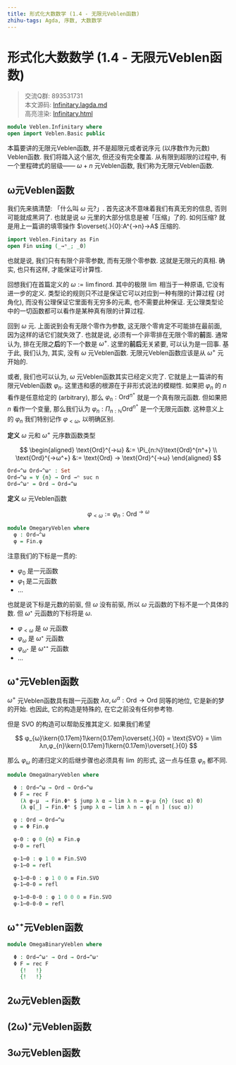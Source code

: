 ```yaml
---
title: 形式化大数数学 (1.4 - 无限元Veblen函数)
zhihu-tags: Agda, 序数, 大数数学
---
```


# 形式化大数数学 (1.4 - 无限元Veblen函数)

> 交流Q群: 893531731  
> 本文源码: [Infinitary.lagda.md](https://github.com/choukh/agda-googology/blob/main/src/Veblen/Infinitary.lagda.md)  
> 高亮渲染: [Infinitary.html](https://choukh.github.io/agda-googology/Veblen.Infinitary.html)  

```agda
module Veblen.Infinitary where
open import Veblen.Basic public
```

本篇要讲的无限元Veblen函数, 并不是超限元或者说序元 (以序数作为元数) Veblen函数. 我们将踏入这个层次, 但还没有完全覆盖. 从有限到超限的过程中, 有一个里程碑式的层级—— $ω+n$ 元Veblen函数, 我们称为无限元Veblen函数.

## ω元Veblen函数

我们先来搞清楚: 「什么叫 $ω$ 元?」. 首先这决不意味着我们有真无穷的信息, 否则可能就成黑洞了. 也就是说 $ω$ 元里的大部分信息是被「压缩」了的. 如何压缩? 就是用上一篇讲的填零操作 $\overset{.}{0}:A^{→n}→A$ 压缩的.

```agda
import Veblen.Finitary as Fin
open Fin using (_→ⁿ_; _0̇)
```

也就是说, 我们只有有限个非零参数, 而有无限个零参数. 这就是无限元的真相. 确实, 也只有这样, 才能保证可计算性.

回想我们在首篇定义的 $ω := \lim\text{finord}$. 其中的极限 $\lim$ 相当于一种原语, 它没有进一步的定义. 类型论的规则只不过是保证它可以对应到一种有限的计算过程 (对角化), 而没有公理保证它里面有无穷多的元素, 也不需要此种保证. 无公理类型论中的一切函数都可以看作是某种真有限的计算过程.

回到 $ω$ 元. 上面说到会有无限个零作为参数, 这无限个零肯定不可能排在最前面, 因为这样的话它们就失效了. 也就是说, 必须有一个非零排在无限个零的**前**面. 通常认为, 排在无限之**后**的下一个数是 $ω^+$. 这里的**前后**无关紧要, 可以认为是一回事. 基于此, 我们认为, 其实, 没有 $ω$ 元Veblen函数. 无限元Veblen函数应该是从 $ω^+$ 元开始的.

或者, 我们也可以认为, $ω$ 元Veblen函数其实已经定义完了. 它就是上一篇讲的有限元Veblen函数 $φ_{n}$. 这里违和感的根源在于非形式说法的模糊性. 如果把 $φ_n$ 的 $n$ 看作是任意给定的 (arbitrary), 那么 $φ_{n} : \text{Ord}^{n^+}$ 就是一个真有限元函数. 但如果把 $n$ 看作一个变量, 那么我们认为 $φ_{n} : \Pi_{n:ℕ}\text{Ord}^{n^+}$ 是一个无限元函数. 这种意义上的 $φ_{n}$ 我们特别记作 $φ_{\lt ω}$, 以明确区别.

**定义** $ω$ 元和 $ω^+$ 元序数函数类型

$$
\begin{aligned}
\text{Ord}^{→ω} &:= \Pi_{n:ℕ}\text{Ord}^{n^+} \\
\text{Ord}^{→ω^+} &:= \text{Ord} → \text{Ord}^{→ω}
\end{aligned}
$$

```agda
Ord→^ω Ord→^ω⁺ : Set
Ord→^ω = ∀ {n} → Ord →ⁿ suc n
Ord→^ω⁺ = Ord → Ord→^ω
```

**定义** $ω$ 元Veblen函数

$$
φ_{\lt ω} := φ_n : \text{Ord}^{→ω}
$$

```agda
module OmegaryVeblen where
  φ : Ord→^ω
  φ = Fin.φ
```

注意我们的下标是一贯的:

- $φ_{0}$ 是一元函数
- $φ_{1}$ 是二元函数
- ...

也就是说下标是元数的前驱, 但 $ω$ 没有前驱, 所以 $ω$ 元函数的下标不是一个具体的数. 但 $ω⁺$ 元函数的下标将是 $ω$.

- $φ_{\lt ω}$ 是 $ω$ 元函数
- $φ_{ω}$ 是 $ω⁺$ 元函数
- $φ_{ω⁺}$ 是 $ω⁺⁺$ 元函数
- ...

## ω⁺元Veblen函数

$ω^+$ 元Veblen函数具有跟一元函数 $λα,ω^α:\text{Ord}→\text{Ord}$ 同等的地位, 它是新的梦的开始. 也因此, 它的构造是特殊的, 在它之前没有任何参考物.

但是 $\text{SVO}$ 的构造可以帮助反推其定义. 如果我们希望

$$
φ_{ω}\kern{0.17em}1\kern{0.17em}\overset{.}{0} = \text{SVO} = \lim λn,φ_{n}\kern{0.17em}1\kern{0.17em}\overset{.}{0}
$$

那么 $φ_{ω}$ 的递归定义的后继步骤也必须具有 $\lim$ 的形式, 这一点与任意 $φ_{n}$ 都不同.

```agda
module OmegaUnaryVeblen where

  Φ : Ord→^ω → Ord → Ord→^ω
  Φ F = rec F
    (λ φ-μ  → Fin.Φⁿ $ jump λ α → lim λ n → φ-μ {n} (suc α) 0̇)
    (λ φ[_] → Fin.Φⁿ $ jump λ α → lim λ n → φ[ n ] (suc α))

  φ : Ord → Ord→^ω
  φ = Φ Fin.φ
```

```agda
  φ-0 : φ 0 {n} ≡ Fin.φ
  φ-0 = refl
```

```agda
  φ-1⋯0 : φ 1 0 ≡ Fin.SVO
  φ-1⋯0 = refl

  φ-1⋯0-0 : φ 1 0 0 ≡ Fin.SVO
  φ-1⋯0-0 = refl

  φ-1⋯0-0-0 : φ 1 0 0 0 ≡ Fin.SVO
  φ-1⋯0-0-0 = refl
```

## ω⁺⁺元Veblen函数

```agda
module OmegaBinaryVeblen where

  Φ : Ord→^ω⁺ → Ord → Ord→^ω⁺
  Φ F = rec F
    {!   !}
    {!   !}
```

## 2ω元Veblen函数

## (2ω)⁺元Veblen函数

## 3ω元Veblen函数
